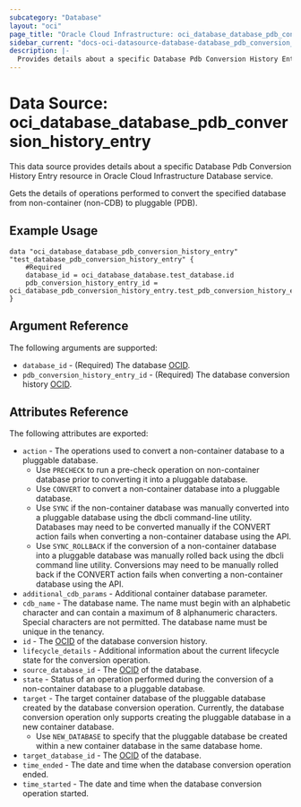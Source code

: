 ```yaml
---
subcategory: "Database"
layout: "oci"
page_title: "Oracle Cloud Infrastructure: oci_database_database_pdb_conversion_history_entry"
sidebar_current: "docs-oci-datasource-database-database_pdb_conversion_history_entry"
description: |-
  Provides details about a specific Database Pdb Conversion History Entry in Oracle Cloud Infrastructure Database service
---
```


# Data Source: oci_database_database_pdb_conversion_history_entry
This data source provides details about a specific Database Pdb Conversion History Entry resource in Oracle Cloud Infrastructure Database service.

Gets the details of operations performed to convert the specified database from non-container (non-CDB) to pluggable (PDB).


## Example Usage

```hcl
data "oci_database_database_pdb_conversion_history_entry" "test_database_pdb_conversion_history_entry" {
	#Required
	database_id = oci_database_database.test_database.id
	pdb_conversion_history_entry_id = oci_database_pdb_conversion_history_entry.test_pdb_conversion_history_entry.id
}
```

## Argument Reference

The following arguments are supported:

* `database_id` - (Required) The database [OCID](https://docs.cloud.oracle.com/iaas/Content/General/Concepts/identifiers.htm).
* `pdb_conversion_history_entry_id` - (Required) The database conversion history [OCID](https://docs.cloud.oracle.com/iaas/Content/General/Concepts/identifiers.htm).


## Attributes Reference

The following attributes are exported:

* `action` - The operations used to convert a non-container database to a pluggable database.
	* Use `PRECHECK` to run a pre-check operation on non-container database prior to converting it into a pluggable database.
	* Use `CONVERT` to convert a non-container database into a pluggable database.
	* Use `SYNC` if the non-container database was manually converted into a pluggable database using the dbcli command-line utility. Databases may need to be converted manually if the CONVERT action fails when converting a non-container database using the API.
	* Use `SYNC_ROLLBACK` if the conversion of a non-container database into a pluggable database was manually rolled back using the dbcli command line utility. Conversions may need to be manually rolled back if the CONVERT action fails when converting a non-container database using the API. 
* `additional_cdb_params` - Additional container database parameter. 
* `cdb_name` - The database name. The name must begin with an alphabetic character and can contain a maximum of 8 alphanumeric characters. Special characters are not permitted. The database name must be unique in the tenancy.
* `id` - The [OCID](https://docs.cloud.oracle.com/iaas/Content/General/Concepts/identifiers.htm) of the database conversion history.
* `lifecycle_details` - Additional information about the current lifecycle state for the conversion operation.
* `source_database_id` - The [OCID](https://docs.cloud.oracle.com/iaas/Content/General/Concepts/identifiers.htm) of the database.
* `state` - Status of an operation performed during the conversion of a non-container database to a pluggable database.
* `target` - The target container database of the pluggable database created by the database conversion operation. Currently, the database conversion operation only supports creating the pluggable database in a new container database.
	* Use `NEW_DATABASE` to specify that the pluggable database be created within a new container database in the same database home. 
* `target_database_id` - The [OCID](https://docs.cloud.oracle.com/iaas/Content/General/Concepts/identifiers.htm) of the database.
* `time_ended` - The date and time when the database conversion operation ended.
* `time_started` - The date and time when the database conversion operation started.

